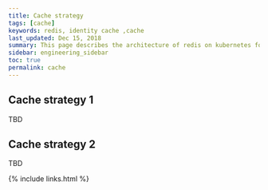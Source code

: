 ```yaml
---
title: Cache strategy
tags: [cache]
keywords: redis, identity cache ,cache
last_updated: Dec 15, 2018
summary: This page describes the architecture of redis on kubernetes for identity cache.
sidebar: engineering_sidebar
toc: true
permalink: cache
---
```


## Cache strategy 1
TBD

## Cache strategy 2
TBD

{% include links.html %}
